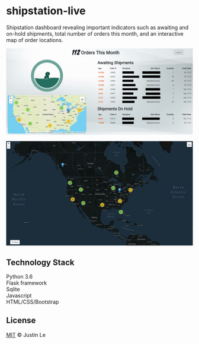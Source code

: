 # shipstation-live
Shipstation dashboard revealing important indicators such as awaiting and on-hold shipments, total number of orders this month, and an interactive map of order locations.

![PNG](documentation/images/dashboard.PNG)

![PNG](documentation/images/map.PNG)

## Technology Stack
Python 3.6<br>
Flask framework<br>
Sqlite<br>
Javascript<br>
HTML/CSS/Bootstrap<br>

## License
[MIT](LICENSE) © Justin Le
